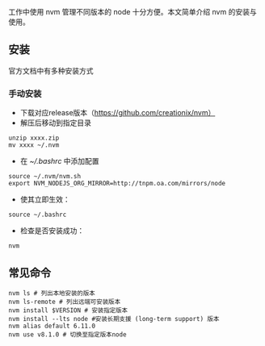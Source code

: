 
工作中使用 nvm 管理不同版本的 node 十分方便。本文简单介绍 nvm 的安装与使用。

## 安装

官方文档中有多种安装方式

### 手动安装
- 下载对应release版本（https://github.com/creationix/nvm）
- 解压后移动到指定目录

```
unzip xxxx.zip
mv xxxx ~/.nvm
```
- 在  *~/.bashrc*  中添加配置

```
source ~/.nvm/nvm.sh
export NVM_NODEJS_ORG_MIRROR=http://tnpm.oa.com/mirrors/node
```
- 使其立即生效：

```
source ~/.bashrc
```
- 检查是否安装成功：

```
nvm
```

## 常见命令

```
nvm ls # 列出本地安装的版本
nvm ls-remote # 列出远端可安装版本
nvm install $VERSION # 安装指定版本
nvm install --lts node #安装长期支援 (long-term support) 版本
nvm alias default 6.11.0
nvm use v8.1.0 # 切换至指定版本node
```
